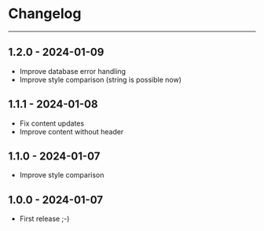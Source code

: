 # Changelog

---

## 1.2.0 - 2024-01-09
- Improve database error handling
- Improve style comparison (string is possible now)

## 1.1.1 - 2024-01-08
- Fix content updates
- Improve content without header

## 1.1.0 - 2024-01-07
- Improve style comparison

## 1.0.0 - 2024-01-07
- First release ;-)
